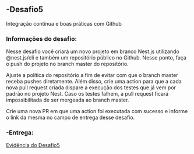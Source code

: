 ## -Desafio5

Integração contínua e boas práticas com Github


### Informações do desafio:

Nesse desafio você criará um novo projeto em branco Nest.js utilizando @nest.js/cli e também um repositório público no Github. Nesse ponto, faça o push do projeto no branch master do repositório.

Ajuste a política do repositório a fim de evitar com que o branch master receba pushes diretamente. Além disso, crie uma action para que a cada nova pull request criada dispare a execução dos testes que já vem por padrão no projeto Nest. Caso os testes falhem, a pull request ficará impossibilitada de ser mergeada ao branch master.

Crie uma nova PR em que uma action foi executada com sucesso e informe o link da mesma no campo de entrega desse desafio.


### -Entrega:

[Evidência do Desafio5](https://github.com/marcio-rsc/fullcycle4/pull/6)

